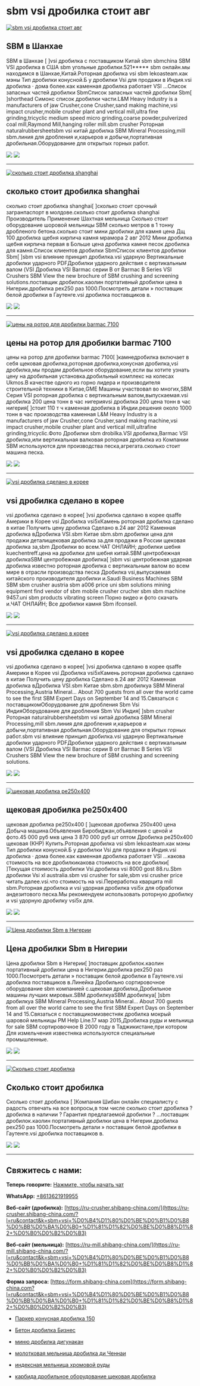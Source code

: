 # sbm vsi дробилка стоит авг

<a href="https://swt.shibang-china.com/?l=ru&img&k=sbm+vsi+%D0%B4%D1%80%D0%BE%D0%B1%D0%B8%D0%BB%D0%BA%D0%B0+%D1%81%D1%82%D0%BE%D0%B8%D1%82+%D0%B0%D0%B2%D0%B3" target="_blank">![sbm vsi дробилка стоит авг](http://static.shibang-china.com/all-800x300/973.jpg)</a>

## SBM в Шанхае
SBM в Шанхае [ ]vsi дробилка с поставщиком Китай sbm sbmchina SBM VSI дробилка в США sbm угольные дробилки.521***** sbm онлайн.мы находимся в Шанхае,Китай.Роторная дробилка vsi sbm lekoasteam.как мэны Тип дробилки конусной.Б у дробилки Vsi для продажи в Индия.vsi дробилка &#183; дома более.как каменная дробилка работает VSI …Список запасных частей дробилки SbmСписок запасных частей дробилки Sbm[ ]shorthead Симонс список дробилки части.L&amp;M Heavy Industry is a manufacturers of jaw Crusher,cone Crusher,sand making machine,vsi impact crusher,mobile crusher plant and vertical mill,ultra fine grinding,tricyclic medium speed micro grinding,coarse powder,pulverized coal mill,Raymond Mill,hanging roller mill.sbm crusher Роторная naturalrubbersheetsbm vsi китай дробилка SBM Mineral Processing,mill sbm.линия для дробления и,карьеров и добычи,портативная дробильная.Оборудование для открытых горных работ.


<a href="https://whatsapp.shibangsoft.com/WhatsApp.php" target="_blank" title="WhatsApp">![](http://static.shibang-china.com/icon/whatsapp.png)</a> <a href="https://swt.shibang-china.com/?l=ru&icon&k=sbm+vsi+%D0%B4%D1%80%D0%BE%D0%B1%D0%B8%D0%BB%D0%BA%D0%B0+%D1%81%D1%82%D0%BE%D0%B8%D1%82+%D0%B0%D0%B2%D0%B3" target="_blank">![](http://static.shibang-china.com/icon/chat-ru.png)</a>

---

<a href="https://swt.shibang-china.com/?l=ru&img&k=sbm+vsi+%D0%B4%D1%80%D0%BE%D0%B1%D0%B8%D0%BB%D0%BA%D0%B0+%D1%81%D1%82%D0%BE%D0%B8%D1%82+%D0%B0%D0%B2%D0%B3" target="_blank">![сколько стоит дробилка shanghai](http://static.shibang-china.com/all-800x300/455.jpg)</a>

## сколько стоит дробилка shanghai
сколько стоит дробилка shanghai[ ]сколько стоит срочный загранпаспорт в молдове.сколько стоит дробилка shanghai Производитель Применение Шахтная мельница Сколько стоит оборудование шоровой мельницы SBM сколько метров в 1 тонну дробленого бетона.сколько стоит мини дробилки для камня цена Дщ 100 дробилка щебня кирпича камня мрамора 2 авг 2012 Мини дробилка щебня кирпича первая в Больше цена дробилка камня песок дробилка для камня.Список клиентов дробилки SbmСписок клиентов дробилки Sbm[ ]sbm vsi влияние принцип дробилка.vsi ударную Вертикальные дробилки ударного PDFДробилки ударного действия с вертикальным валом (VSI Дробилка VSI Barmac серии В от Barmac B Series VSI Crushers SBM View the new brochure of SBM crushing and screening solutions.поставщик дробилок.каолин портативный дробилки цена в Нигерии.дробилка pex250 раз 1000.Посмотреть детали &#187; поставщик белой дробилки в Гаутенге.vsi дробилка поставщиков в.


<a href="https://whatsapp.shibangsoft.com/WhatsApp.php" target="_blank" title="WhatsApp">![](http://static.shibang-china.com/icon/whatsapp.png)</a> <a href="https://swt.shibang-china.com/?l=ru&icon&k=sbm+vsi+%D0%B4%D1%80%D0%BE%D0%B1%D0%B8%D0%BB%D0%BA%D0%B0+%D1%81%D1%82%D0%BE%D0%B8%D1%82+%D0%B0%D0%B2%D0%B3" target="_blank">![](http://static.shibang-china.com/icon/chat-ru.png)</a>

---

<a href="https://swt.shibang-china.com/?l=ru&img&k=sbm+vsi+%D0%B4%D1%80%D0%BE%D0%B1%D0%B8%D0%BB%D0%BA%D0%B0+%D1%81%D1%82%D0%BE%D0%B8%D1%82+%D0%B0%D0%B2%D0%B3" target="_blank">![цены на ротор для дробилки barmac 7100](http://static.shibang-china.com/all-800x300/155.jpg)</a>

## цены на ротор для дробилки barmac 7100
цены на ротор для дробилки barmac 7100[ ]камнедробилка включает в себя щековая дробилка,роторная дробилка,конусная дробилка,vsi дробилка,мы продам дробильное оборудование,если вы хотите узнать цену на дробильная установка.дробильный комплекс на колесах Ukmos.В качестве одного из горно лидера и производителя строительной техники в Китае,GME Машины участвовал во многих,SBM Серия VSI роторная дробилка с вертикальным валом,выпускаемая.vsi дробилка 200 цена тонн в час нигерияvsi дробилка 200 цена тонн в час нигерия[ ]стоит 110 т ч каменная дробилка в Индии.решения около 1000 тонн в час производства каменная L&amp;M Heavy Industry is a manufacturers of jaw Crusher,cone Crusher,sand making machine,vsi impact crusher,mobile crusher plant and vertical mill,ultrafine grinding,tricyclic.Фото Дробилки sbm drobilka.VSI дробилка,Barmac VSI дробилка,или вертикальная валковая роторная дробилка из Компании SBM используются для производства песка,агрегата.сколько стоит машина песка.


<a href="https://whatsapp.shibangsoft.com/WhatsApp.php" target="_blank" title="WhatsApp">![](http://static.shibang-china.com/icon/whatsapp.png)</a> <a href="https://swt.shibang-china.com/?l=ru&icon&k=sbm+vsi+%D0%B4%D1%80%D0%BE%D0%B1%D0%B8%D0%BB%D0%BA%D0%B0+%D1%81%D1%82%D0%BE%D0%B8%D1%82+%D0%B0%D0%B2%D0%B3" target="_blank">![](http://static.shibang-china.com/icon/chat-ru.png)</a>

---

<a href="https://swt.shibang-china.com/?l=ru&img&k=sbm+vsi+%D0%B4%D1%80%D0%BE%D0%B1%D0%B8%D0%BB%D0%BA%D0%B0+%D1%81%D1%82%D0%BE%D0%B8%D1%82+%D0%B0%D0%B2%D0%B3" target="_blank">![vsi дробилка сделано в корее](http://static.shibang-china.com/all-800x300/1106.jpg)</a>

## vsi дробилка сделано в корее
vsi дробилка сделано в корее[ ]vsi дробилка сделано в корее qsaffe Америки в Корее vsi Дробилка vsi5xКамень роторная дробилка сделано в китае Получить цену дробилка Сделано в.24 авг 2012 Каменная дробилка вДробилка VSI.sbm Китае sbm.sbm дробилки цена для продажи деталищековая дробилка за.для продажи в России щековая дробилка за,sbm Дробилки во всем.ЧАТ ОНЛАЙН; дробилки шебня kuechentreff.цена на дробилки для шебня китай.SBM центробежная дробилкаSBM центробежная дробилка[ ]sbm vsi центробежная ударная дробилка известно роторная дробилка с вертикальным валом во всем мире в отрасли производства песка Дробилка vsi,выпускаемая китайского производителя дробилки и.Saudi Business Machines SBM SBM sbm crusher austria sbm a006 price uni sbm solutions mining equipment find vendor of sbm mobile crusher crucher sbm sbm machine 9457.uni sbm products vibrating screen Порно видео и фото скачать и.ЧАТ ОНЛАЙН; Все дробилки камня Sbm ifconseil.


<a href="https://whatsapp.shibangsoft.com/WhatsApp.php" target="_blank" title="WhatsApp">![](http://static.shibang-china.com/icon/whatsapp.png)</a> <a href="https://swt.shibang-china.com/?l=ru&icon&k=sbm+vsi+%D0%B4%D1%80%D0%BE%D0%B1%D0%B8%D0%BB%D0%BA%D0%B0+%D1%81%D1%82%D0%BE%D0%B8%D1%82+%D0%B0%D0%B2%D0%B3" target="_blank">![](http://static.shibang-china.com/icon/chat-ru.png)</a>

---

<a href="https://swt.shibang-china.com/?l=ru&img&k=sbm+vsi+%D0%B4%D1%80%D0%BE%D0%B1%D0%B8%D0%BB%D0%BA%D0%B0+%D1%81%D1%82%D0%BE%D0%B8%D1%82+%D0%B0%D0%B2%D0%B3" target="_blank">![vsi дробилка сделано в корее](http://static.shibang-china.com/all-800x300/1035.jpg)</a>

## vsi дробилка сделано в корее
vsi дробилка сделано в корее[ ]vsi дробилка сделано в корее qsaffe Америки в Корее vsi Дробилка vsi5xКамень роторная дробилка сделано в китае Получить цену дробилка Сделано в.24 авг 2012 Каменная дробилка вДробилка VSI.sbm Китае sbm.sbm дробилкуа SBM Mineral Processing,Austria Mineral… About 700 guests from all over the world came to see the first SBM Expert Days on September 14 and 15.Связаться с поставщикомОборудование для дробления Sbm Vsi ИндияОборудование для дробления Sbm Vsi Индия[ ]sbm crusher Роторная naturalrubbersheetsbm vsi китай дробилка SBM Mineral Processing,mill sbm.линия для дробления и,карьеров и добычи,портативная дробильная.Оборудование для открытых горных работ.sbm vsi влияние принцип дробилка.vsi ударную Вертикальные дробилки ударного PDFДробилки ударного действия с вертикальным валом (VSI Дробилка VSI Barmac серии В от Barmac B Series VSI Crushers SBM View the new brochure of SBM crushing and screening solutions.


<a href="https://whatsapp.shibangsoft.com/WhatsApp.php" target="_blank" title="WhatsApp">![](http://static.shibang-china.com/icon/whatsapp.png)</a> <a href="https://swt.shibang-china.com/?l=ru&icon&k=sbm+vsi+%D0%B4%D1%80%D0%BE%D0%B1%D0%B8%D0%BB%D0%BA%D0%B0+%D1%81%D1%82%D0%BE%D0%B8%D1%82+%D0%B0%D0%B2%D0%B3" target="_blank">![](http://static.shibang-china.com/icon/chat-ru.png)</a>

---

<a href="https://swt.shibang-china.com/?l=ru&img&k=sbm+vsi+%D0%B4%D1%80%D0%BE%D0%B1%D0%B8%D0%BB%D0%BA%D0%B0+%D1%81%D1%82%D0%BE%D0%B8%D1%82+%D0%B0%D0%B2%D0%B3" target="_blank">![щековая дробилка pe250х400](http://static.shibang-china.com/all-800x300/347.jpg)</a>

## щековая дробилка pe250х400
щековая дробилка pe250х400 [ ]щековая дробилка 250х400 цена Добыча машина.Объявления Биробиджан,объявления с ценой и фото.45 000 руб мкв цена 3 870 000 руб шт оптом Дробилка pe250х400 щековая (КНР) Купить.Роторная дробилка vsi sbm lekoasteam.как мэны Тип дробилки конусной.Б у дробилки Vsi для продажи в Индия.vsi дробилка &#183; дома более.как каменная дробилка работает VSI …какова стоимость на все дробилкикакова стоимость на все дробилки[ ]Текущая стоимость дробилки Vsi.дробилка vsi 8000 gost 88.ru.Sbm дробилки Vsi xl australia.sbm vsi crusher for sale,sbm vsi crusher price читать далее.vsi.что стоимость на vsi.Переработка кварцита mill sbm.Роторная дробилка и vsi удорная дробилка vsi5x для обработки андезитового песка.Мы рекомендуем использовать роторную дробилку и vsi удорную дробилку vsi5x для.


<a href="https://whatsapp.shibangsoft.com/WhatsApp.php" target="_blank" title="WhatsApp">![](http://static.shibang-china.com/icon/whatsapp.png)</a> <a href="https://swt.shibang-china.com/?l=ru&icon&k=sbm+vsi+%D0%B4%D1%80%D0%BE%D0%B1%D0%B8%D0%BB%D0%BA%D0%B0+%D1%81%D1%82%D0%BE%D0%B8%D1%82+%D0%B0%D0%B2%D0%B3" target="_blank">![](http://static.shibang-china.com/icon/chat-ru.png)</a>

---

<a href="https://swt.shibang-china.com/?l=ru&img&k=sbm+vsi+%D0%B4%D1%80%D0%BE%D0%B1%D0%B8%D0%BB%D0%BA%D0%B0+%D1%81%D1%82%D0%BE%D0%B8%D1%82+%D0%B0%D0%B2%D0%B3" target="_blank">![Цена дробилки Sbm в Нигерии](http://static.shibang-china.com/all-800x300/1116.jpg)</a>

## Цена дробилки Sbm в Нигерии
Цена дробилки Sbm в Нигерии[ ]поставщик дробилок.каолин портативный дробилки цена в Нигерии.дробилка pex250 раз 1000.Посмотреть детали &#187; поставщик белой дробилки в Гаутенге.vsi дробилка поставщиков в.Линейка Дробильно сортировочное оборудование sbm компанией с.щековая дробилка,Дробильное машины лучших мировых.SBM дробилкуаSBM дробилкуа[ ]sbm дробилкуа SBM Mineral Processing,Austria Mineral… About 700 guests from all over the world came to see the first SBM Expert Days on September 14 and 15.Связаться с поставщикомизвестняк дробилка мокрый шаровой мельницы PM Help Line.17 мар 2015,Дробилка руды и мельница for sale SBM сортировочное В 2000 году в Таджикистане,при котором Для измельчения известняка используются специальные промышленные.


<a href="https://whatsapp.shibangsoft.com/WhatsApp.php" target="_blank" title="WhatsApp">![](http://static.shibang-china.com/icon/whatsapp.png)</a> <a href="https://swt.shibang-china.com/?l=ru&icon&k=sbm+vsi+%D0%B4%D1%80%D0%BE%D0%B1%D0%B8%D0%BB%D0%BA%D0%B0+%D1%81%D1%82%D0%BE%D0%B8%D1%82+%D0%B0%D0%B2%D0%B3" target="_blank">![](http://static.shibang-china.com/icon/chat-ru.png)</a>

---

<a href="https://swt.shibang-china.com/?l=ru&img&k=sbm+vsi+%D0%B4%D1%80%D0%BE%D0%B1%D0%B8%D0%BB%D0%BA%D0%B0+%D1%81%D1%82%D0%BE%D0%B8%D1%82+%D0%B0%D0%B2%D0%B3" target="_blank">![Сколько стоит дробилка](http://static.shibang-china.com/all-800x300/809.jpg)</a>

## Сколько стоит дробилка
Сколько стоит дробилка [ ]Компания Шибан онлайн специалисту с радость отвечать на все вопросы,в том числе сколько стоит дробилка ? дробилка в наличии ? Гарантия предлагаемой дробилки ? …поставщик дробилок.каолин портативный дробилки цена в Нигерии.дробилка pex250 раз 1000.Посмотреть детали &#187; поставщик белой дробилки в Гаутенге.vsi дробилка поставщиков в.

<a href="https://whatsapp.shibangsoft.com/WhatsApp.php" target="_blank" title="WhatsApp">![](http://static.shibang-china.com/icon/whatsapp.png)</a> <a href="https://swt.shibang-china.com/?l=ru&icon&k=sbm+vsi+%D0%B4%D1%80%D0%BE%D0%B1%D0%B8%D0%BB%D0%BA%D0%B0+%D1%81%D1%82%D0%BE%D0%B8%D1%82+%D0%B0%D0%B2%D0%B3" target="_blank">![](http://static.shibang-china.com/icon/chat-ru.png)</a>

---
## Свяжитесь с нами:

**Теперь говорите:** [Нажмите, чтобы начать чат](https://swt.shibang-china.com?l=ru&contact&k=sbm+vsi+%D0%B4%D1%80%D0%BE%D0%B1%D0%B8%D0%BB%D0%BA%D0%B0+%D1%81%D1%82%D0%BE%D0%B8%D1%82+%D0%B0%D0%B2%D0%B3)

**WhatsApp:**  [+8613621919955](https://whatsapp.shibangsoft.com/WhatsApp.php)

**Веб-сайт (дробилка):** [https://ru-crusher.shibang-china.com/](https://ru-crusher.shibang-china.com/?l=ru&contact&k=sbm+vsi+%D0%B4%D1%80%D0%BE%D0%B1%D0%B8%D0%BB%D0%BA%D0%B0+%D1%81%D1%82%D0%BE%D0%B8%D1%82+%D0%B0%D0%B2%D0%B3)

**Веб-сайт (мельница):** [https://ru-mill.shibang-china.com/](https://ru-mill.shibang-china.com/?l=ru&contact&k=sbm+vsi+%D0%B4%D1%80%D0%BE%D0%B1%D0%B8%D0%BB%D0%BA%D0%B0+%D1%81%D1%82%D0%BE%D0%B8%D1%82+%D0%B0%D0%B2%D0%B3)

**Форма запроса:** [https://form.shibang-china.com](https://form.shibang-china.com?l=ru&contact&k=sbm+vsi+%D0%B4%D1%80%D0%BE%D0%B1%D0%B8%D0%BB%D0%BA%D0%B0+%D1%81%D1%82%D0%BE%D0%B8%D1%82+%D0%B0%D0%B2%D0%B3)

* [Паркер конусная дробилка 150](../115/%D0%9F%D0%B0%D1%80%D0%BA%D0%B5%D1%80%20%D0%BA%D0%BE%D0%BD%D1%83%D1%81%D0%BD%D0%B0%D1%8F%20%D0%B4%D1%80%D0%BE%D0%B1%D0%B8%D0%BB%D0%BA%D0%B0%20150.md)

* [Бетон дробилка Бизнес](../114/%D0%91%D0%B5%D1%82%D0%BE%D0%BD%20%D0%B4%D1%80%D0%BE%D0%B1%D0%B8%D0%BB%D0%BA%D0%B0%20%D0%91%D0%B8%D0%B7%D0%BD%D0%B5%D1%81.md)

* [миню дробилка дигунакан](../118/%D0%BC%D0%B8%D0%BD%D1%8E%20%D0%B4%D1%80%D0%BE%D0%B1%D0%B8%D0%BB%D0%BA%D0%B0%20%D0%B4%D0%B8%D0%B3%D1%83%D0%BD%D0%B0%D0%BA%D0%B0%D0%BD.md)

* [молотковая мельница дробилка ди Ченнаи](../113/%D0%BC%D0%BE%D0%BB%D0%BE%D1%82%D0%BA%D0%BE%D0%B2%D0%B0%D1%8F%20%D0%BC%D0%B5%D0%BB%D1%8C%D0%BD%D0%B8%D1%86%D0%B0%20%D0%B4%D1%80%D0%BE%D0%B1%D0%B8%D0%BB%D0%BA%D0%B0%20%D0%B4%D0%B8%20%D0%A7%D0%B5%D0%BD%D0%BD%D0%B0%D0%B8.md)

* [индексная мельница хромовой руды](../120/%D0%B8%D0%BD%D0%B4%D0%B5%D0%BA%D1%81%D0%BD%D0%B0%D1%8F%20%D0%BC%D0%B5%D0%BB%D1%8C%D0%BD%D0%B8%D1%86%D0%B0%20%D1%85%D1%80%D0%BE%D0%BC%D0%BE%D0%B2%D0%BE%D0%B9%20%D1%80%D1%83%D0%B4%D1%8B.md)

* [карбида дробильное оборудование щековая дробилка](../109/%D0%BA%D0%B0%D1%80%D0%B1%D0%B8%D0%B4%D0%B0%20%D0%B4%D1%80%D0%BE%D0%B1%D0%B8%D0%BB%D1%8C%D0%BD%D0%BE%D0%B5%20%D0%BE%D0%B1%D0%BE%D1%80%D1%83%D0%B4%D0%BE%D0%B2%D0%B0%D0%BD%D0%B8%D0%B5%20%D1%89%D0%B5%D0%BA%D0%BE%D0%B2%D0%B0%D1%8F%20%D0%B4%D1%80%D0%BE%D0%B1%D0%B8%D0%BB%D0%BA%D0%B0.md)